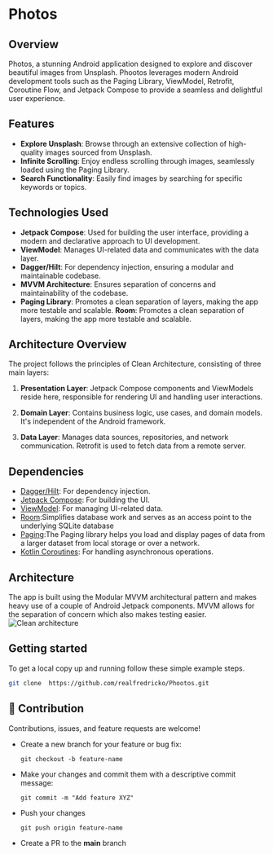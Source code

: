 # Photos
## Overview
Photos, a stunning Android application designed to explore and discover beautiful images from Unsplash. Phootos leverages modern Android development tools such as the Paging Library, ViewModel, Retrofit, Coroutine Flow, and Jetpack Compose to provide a seamless and delightful user experience.

## Features
- **Explore Unsplash**: Browse through an extensive collection of high-quality images sourced from Unsplash.
- **Infinite Scrolling**: Enjoy endless scrolling through images, seamlessly loaded using the Paging Library.
- **Search Functionality**: Easily find images by searching for specific keywords or topics.

## Technologies Used
- **Jetpack Compose**: Used for building the user interface, providing a modern and declarative approach to UI development.
- **ViewModel**: Manages UI-related data and communicates with the data layer.
- **Dagger/Hilt**: For dependency injection, ensuring a modular and maintainable codebase.
- **MVVM Architecture**: Ensures separation of concerns and maintainability of the codebase.
- **Paging Library**: Promotes a clean separation of layers, making the app more testable and scalable.
  **Room**: Promotes a clean separation of layers, making the app more testable and scalable.

## Architecture Overview
The project follows the principles of Clean Architecture, consisting of three main layers:

1. **Presentation Layer**: Jetpack Compose components and ViewModels reside here, responsible for rendering UI and handling user interactions.

2. **Domain Layer**: Contains business logic, use cases, and domain models. It's independent of the Android framework.

3. **Data Layer**: Manages data sources, repositories, and network communication. Retrofit is used to fetch data from a remote server.

## Dependencies
- [Dagger/Hilt](https://dagger.dev/hilt/): For dependency injection.
- [Jetpack Compose](https://developer.android.com/jetpack/compose): For building the UI.
- [ViewModel](https://developer.android.com/topic/libraries/architecture/viewmodel): For managing UI-related data.
- [Room](https://developer.android.com/training/data-storage/room):Simplifies database work and serves as an access point to the underlying SQLite database
- [Paging](https://developer.android.com/topic/libraries/architecture/paging):The Paging library helps you load and display pages of data from a larger dataset from local storage or over a network.
- [Kotlin Coroutines](https://developer.android.com/kotlin/coroutines): For handling asynchronous operations.

## Architecture
The app is built using the Modular MVVM architectural pattern and makes heavy use of a couple of Android Jetpack components. MVVM allows for the separation of concern which also makes testing easier.
![Clean architecture](https://blog.cleancoder.com/uncle-bob/images/2012-08-13-the-clean-architecture/CleanArchitecture.jpg)


## Getting started
To get a local copy up and running follow these simple example steps.
   ```bash
   git clone  https://github.com/realfredricko/Phootos.git

 ```
   
 
## 🤝 Contribution
Contributions, issues, and feature requests are welcome!
- Create a new branch for your feature or bug fix:
  
  `git checkout -b feature-name`

- Make your changes and commit them with a descriptive commit message:
  
  `git commit -m "Add feature XYZ"`
- Push your changes
  
  `git push origin feature-name`

- Create a PR to the **main** branch

